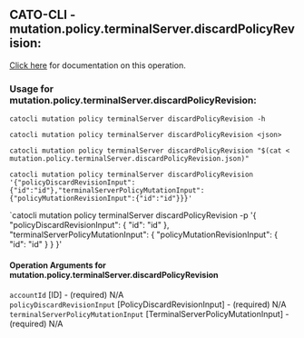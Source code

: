 
## CATO-CLI - mutation.policy.terminalServer.discardPolicyRevision:
[Click here](https://api.catonetworks.com/documentation/#mutation-mutation.policy.terminalServer.discardPolicyRevision) for documentation on this operation.

### Usage for mutation.policy.terminalServer.discardPolicyRevision:

`catocli mutation policy terminalServer discardPolicyRevision -h`

`catocli mutation policy terminalServer discardPolicyRevision <json>`

`catocli mutation policy terminalServer discardPolicyRevision "$(cat < mutation.policy.terminalServer.discardPolicyRevision.json)"`

`catocli mutation policy terminalServer discardPolicyRevision '{"policyDiscardRevisionInput":{"id":"id"},"terminalServerPolicyMutationInput":{"policyMutationRevisionInput":{"id":"id"}}}'`

`catocli mutation policy terminalServer discardPolicyRevision -p '{
    "policyDiscardRevisionInput": {
        "id": "id"
    },
    "terminalServerPolicyMutationInput": {
        "policyMutationRevisionInput": {
            "id": "id"
        }
    }
}'


#### Operation Arguments for mutation.policy.terminalServer.discardPolicyRevision ####

`accountId` [ID] - (required) N/A    
`policyDiscardRevisionInput` [PolicyDiscardRevisionInput] - (required) N/A    
`terminalServerPolicyMutationInput` [TerminalServerPolicyMutationInput] - (required) N/A    
